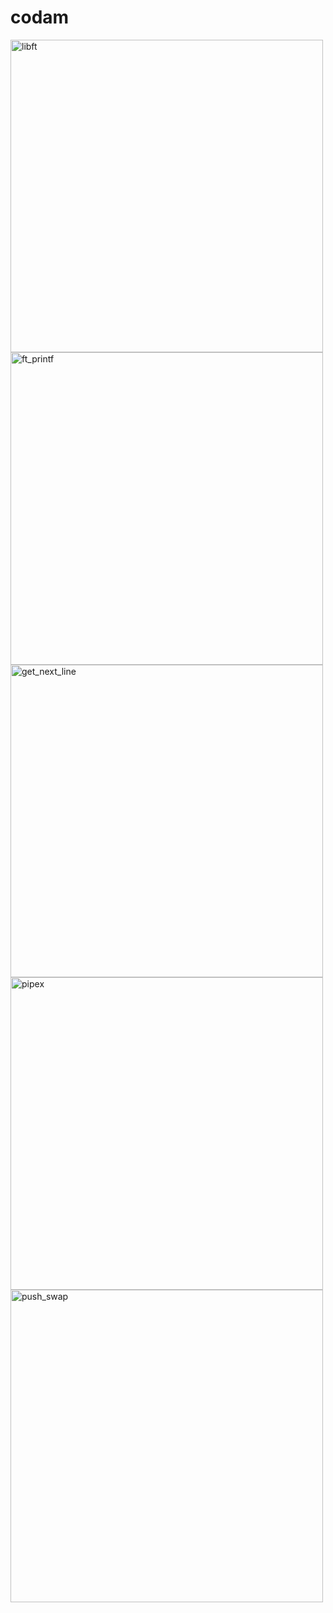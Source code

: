 # codam
<img width="500" alt="libft" src="https://user-images.githubusercontent.com/95487148/156527154-e53eb2b2-d8bc-4232-98e5-4297ef7489c5.png">


<img width="500" alt="ft_printf" src="https://user-images.githubusercontent.com/95487148/156527570-194b3e4c-4800-4c51-a654-8ac077aabd12.png">

<img width="500" alt="get_next_line" src="https://user-images.githubusercontent.com/95487148/156527587-4f762bed-2be0-482e-8e1c-a90c56fa370d.png">

<img width="500" alt="pipex" src="https://user-images.githubusercontent.com/95487148/156527597-9f93def8-5e64-4440-a3a1-52cea4e95828.png">

<img width="500" alt="push_swap" src="https://user-images.githubusercontent.com/95487148/156527605-c563fc77-ef78-47e5-a81a-1aa1544574fe.png">
